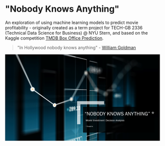 # "Nobody Knows Anything" 

An exploration of using machine learning models to predict movie profitability - originally created as a term project for TECH-GB 2336 (Technical Data Science for Business) @ NYU Stern, and based on the Kaggle competition [TMDB Box Office Prediction](https://www.kaggle.com/c/tmdb-box-office-prediction).


> "In Hollywood nobody knows anything" - [William Goldman](https://variety.com/2018/film/opinion/william-goldman-dies-appreciation-1203030781/)


![](Slide1.png)


